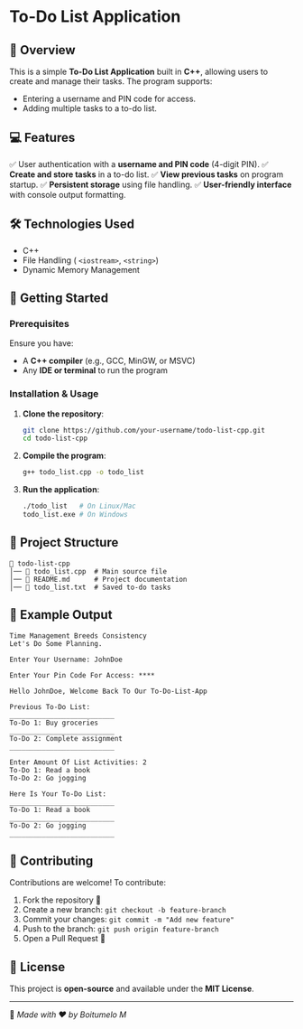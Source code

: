 # To-Do List Application

## 📌 Overview
This is a simple **To-Do List Application** built in **C++**, allowing users to create and manage their tasks. The program supports:
- Entering a username and PIN code for access.
- Adding multiple tasks to a to-do list.

## 💻 Features
✅ User authentication with a **username and PIN code** (4-digit PIN).
✅ **Create and store tasks** in a to-do list.
✅ **View previous tasks** on program startup.
✅ **Persistent storage** using file handling.
✅ **User-friendly interface** with console output formatting.

## 🛠️ Technologies Used
- C++
- File Handling ( `<iostream>`, `<string>`)
- Dynamic Memory Management

## 🚀 Getting Started
### Prerequisites
Ensure you have:
- A **C++ compiler** (e.g., GCC, MinGW, or MSVC)
- Any **IDE or terminal** to run the program

### Installation & Usage
1. **Clone the repository**:
   ```sh
   git clone https://github.com/your-username/todo-list-cpp.git
   cd todo-list-cpp
   ```
2. **Compile the program**:
   ```sh
   g++ todo_list.cpp -o todo_list
   ```
3. **Run the application**:
   ```sh
   ./todo_list   # On Linux/Mac
   todo_list.exe # On Windows
   ```

## 📂 Project Structure
```
📁 todo-list-cpp
│── 📄 todo_list.cpp  # Main source file
│── 📄 README.md      # Project documentation
│── 📄 todo_list.txt  # Saved to-do tasks
```

## 📝 Example Output
```
Time Management Breeds Consistency
Let's Do Some Planning.

Enter Your Username: JohnDoe

Enter Your Pin Code For Access: ****

Hello JohnDoe, Welcome Back To Our To-Do-List-App

Previous To-Do List:
__________________________
To-Do 1: Buy groceries
__________________________
To-Do 2: Complete assignment
__________________________

Enter Amount Of List Activities: 2
To-Do 1: Read a book
To-Do 2: Go jogging

Here Is Your To-Do List:
__________________________
To-Do 1: Read a book
__________________________
To-Do 2: Go jogging
__________________________
```

## 🤝 Contributing
Contributions are welcome! To contribute:
1. Fork the repository 🍴
2. Create a new branch: `git checkout -b feature-branch`
3. Commit your changes: `git commit -m "Add new feature"`
4. Push to the branch: `git push origin feature-branch`
5. Open a Pull Request 🚀

## 📜 License
This project is **open-source** and available under the **MIT License**.

---

🔹 *Made with ❤️ by Boitumelo M*

